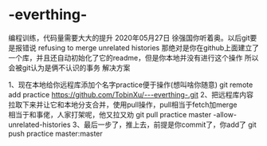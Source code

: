 # -everthing-
编程训练，代码量需要大大的提升
2020年05月27日 徐强国你听着奥。以后git要是报错说 refusing to merge unrelated histories
那绝对是你在github上面建立了一个库，并且还自动初始化了它的readme，但是你本地并没有进行这个操作
所以会被git认为是俩不认识的事务
解决方案

1、现在本地给你远程库添加个名字practice便于操作(想叫啥你随意)
git remote add practice  https://github.com/TobinXu/---everthing-.git
2、把远程库内容拉取下来并让它和本地分支合并，使用pull操作，pull相当于fetch加merge  
相当于和事佬，人家打架呢，他又拉又劝
git pull practice master -allow-unrelated-histories
3、最后一步了，推上去，前提是你commit了，你add了
git push practice master:master
